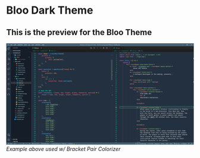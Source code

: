 # Bloo Dark Theme
## This is the preview for the Bloo Theme

![alt text](/images/example.png "preview")
_Example above used w/ Bracket Pair Colorizer_